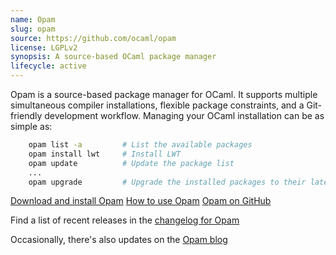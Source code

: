 ```yaml
---
name: Opam
slug: opam
source: https://github.com/ocaml/opam
license: LGPLv2
synopsis: A source-based OCaml package manager
lifecycle: active
---
```


Opam is a source-based package manager for OCaml. It supports multiple simultaneous compiler installations, flexible package constraints, and a Git-friendly development workflow. Managing your OCaml installation can be as simple as:

```sh
    opam list -a         # List the available packages
    opam install lwt     # Install LWT
    opam update          # Update the package list
    ...
    opam upgrade         # Upgrade the installed packages to their latest version
```

<div class="not-prose">
    <a class="btn btn-primary" href="opam/latest/Install.html">Download and install Opam</a>
    <a class="btn btn-primary" href="opam/latest/Usage.html">How to use Opam</a>
    <a class="btn btn-secondary" href="https://github.com/ocaml/opam">Opam on GitHub</a>
</div>

Find a list of recent releases in the [changelog for Opam](https://ocaml.org/changelog?t=opam)

Occasionally, there's also updates on the [Opam blog](https://ocaml.org/blog/opam)
